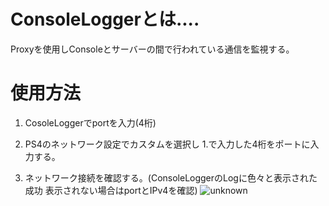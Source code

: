 # ConsoleLoggerとは....
Proxyを使用しConsoleとサーバーの間で行われている通信を監視する。
# 使用方法
1. CosoleLoggerでportを入力(4桁)

2. PS4のネットワーク設定でカスタムを選択し 1.で入力した4桁をポートに入力する。


4. ネットワーク接続を確認する。(ConsoleLoggerのLogに色々と表示された成功 表示されない場合はportとIPv4を確認)
![unknown](https://user-images.githubusercontent.com/69405861/132119454-f3a02f40-524b-47fb-a7dc-0bf9a9f46e7a.png)
